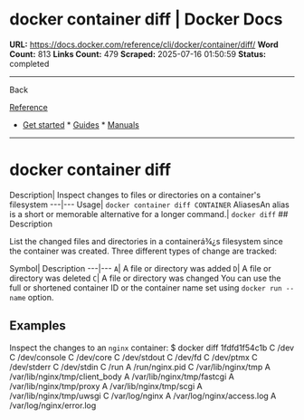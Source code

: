 # docker container diff | Docker Docs

**URL:** https://docs.docker.com/reference/cli/docker/container/diff/
**Word Count:** 813
**Links Count:** 479
**Scraped:** 2025-07-16 01:50:59
**Status:** completed

---

Back

[Reference](https://docs.docker.com/reference/)

  * [Get started](https://docs.docker.com/get-started/)   * [Guides](https://docs.docker.com/guides/)   * [Manuals](https://docs.docker.com/manuals/)

* * *

# docker container diff

Description| Inspect changes to files or directories on a container's filesystem   ---|---   Usage| `docker container diff CONTAINER`   AliasesAn alias is a short or memorable alternative for a longer command.| `docker diff`      ## Description

List the changed files and directories in a containerá¾¿s filesystem since the container was created. Three different types of change are tracked:

Symbol| Description   ---|---   `A`| A file or directory was added   `D`| A file or directory was deleted   `C`| A file or directory was changed      You can use the full or shortened container ID or the container name set using `docker run --name` option.

## Examples

Inspect the changes to an `nginx` container:               $ docker diff 1fdfd1f54c1b          C /dev     C /dev/console     C /dev/core     C /dev/stdout     C /dev/fd     C /dev/ptmx     C /dev/stderr     C /dev/stdin     C /run     A /run/nginx.pid     C /var/lib/nginx/tmp     A /var/lib/nginx/tmp/client_body     A /var/lib/nginx/tmp/fastcgi     A /var/lib/nginx/tmp/proxy     A /var/lib/nginx/tmp/scgi     A /var/lib/nginx/tmp/uwsgi     C /var/log/nginx     A /var/log/nginx/access.log     A /var/log/nginx/error.log